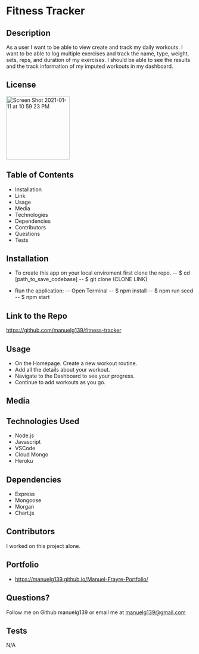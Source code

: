 # Fitness Tracker

## Description

As a user I want to be able to view create and track my daily workouts. I want to be able to log multiple exercises and track the name, type, weight, sets, reps, and duration of my exercises. I should be able to see the results and the track information of my imputed workouts in my dashboard.

## License

<img width="170" alt="Screen Shot 2021-01-11 at 10 59 23 PM" src="https://img.shields.io/badge/license-MIT%20License-blue?style=flat-square">

## Table of Contents

- Installation
- Link
- Usage
- Media
- Technologies
- Dependencies
- Contributors
- Questions
- Tests

## Installation

- To create this app on your local enviroment first clone the repo.
   -- $ cd [path_to_save_codebase]
   -- $ git clone (CLONE LINK)

- Run the application:
 -- Open Terminal
  -- $ npm install
  -- $ npm run seed
  -- $ npm start

## Link to the Repo

https://github.com/manuelg139/fitness-tracker

## Usage

- On the Homepage. Create a new workout routine.
- Add all the details about your workout.
- Navigate to the Dashboard to see your progress.
- Continue to add workouts as you go.

## Media

## Technologies Used

- Node.js
- Javascript
- VSCode
- Cloud Mongo
- Heroku

## Dependencies

- Express
- Mongoose
- Morgan
- Chart.js

## Contributors

I worked on this project alone.

## Portfolio

- https://manuelg139.github.io/Manuel-Frayre-Portfolio/

## Questions?

Follow me on Github manuelg139 or email me at manuelg139@gmail.com

## Tests

N/A
